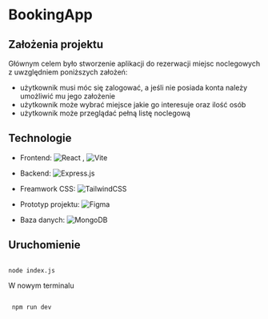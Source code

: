 # BookingApp

## Założenia projektu

 Głównym celem było stworzenie aplikacji do rezerwacji miejsc noclegowych z uwzględniem poniższych założeń: 

- użytkownik musi móc się zalogować, a jeśli nie posiada konta należy umożliwić mu jego założenie
- użytkownik może wybrać miejsce jakie go interesuje oraz ilość osób 
- użytkownik może przeglądać pełną listę noclegową

## Technologie

- Frontend: 	![React](https://img.shields.io/badge/react-%2320232a.svg?style=for-the-badge&logo=react&logoColor=%2361DAFB)   ,   ![Vite](https://img.shields.io/badge/vite-%23646CFF.svg?style=for-the-badge&logo=vite&logoColor=white)

- Backend: ![Express.js](https://img.shields.io/badge/express.js-%23404d59.svg?style=for-the-badge&logo=express&logoColor=%2361DAFB)

- Freamwork CSS: ![TailwindCSS](https://img.shields.io/badge/tailwindcss-%2338B2AC.svg?style=for-the-badge&logo=tailwind-css&logoColor=white)

- Prototyp projektu: ![Figma](https://img.shields.io/badge/figma-%23F24E1E.svg?style=for-the-badge&logo=figma&logoColor=white)

- Baza danych: ![MongoDB](https://img.shields.io/badge/MongoDB-%234ea94b.svg?style=for-the-badge&logo=mongodb&logoColor=white)

## Uruchomienie 
```cd api
```

```
node index.js
```

W nowym terminalu
``` cd client
```

```
 npm run dev
 ```



